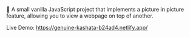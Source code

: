 🔲 A small vanilla JavaScript project that implements a picture in picture feature, allowing you to view a webpage on top of another.

Live Demo:
https://genuine-kashata-b24ad4.netlify.app/
